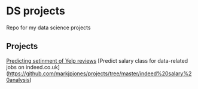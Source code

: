 # DS projects

Repo for my data science projects

## Projects

[Predicting setinment of Yelp reviews](https://github.com/markjpjones/projects/tree/master/yelp%20sentiment%20analysis)
[Predict salary class for data-related jobs on indeed.co.uk] (https://github.com/markjpjones/projects/tree/master/indeed%20salary%20analysis)
